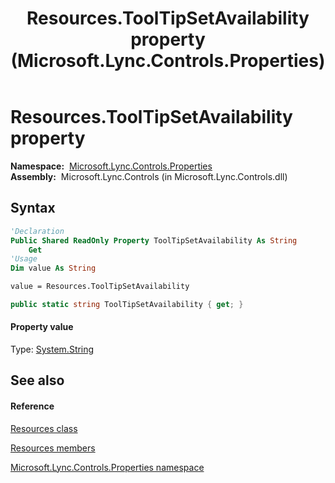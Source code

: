 ﻿---
title: Resources.ToolTipSetAvailability property  (Microsoft.Lync.Controls.Properties)
TOCTitle: 'ToolTipSetAvailability property '
ms:assetid: P:Microsoft.Lync.Controls.Properties.Resources.ToolTipSetAvailability_DI_3_UC_OCS14MrefLyncWPF
ms:mtpsurl: https://msdn.microsoft.com/en-us/library/microsoft.lync.controls.properties.resources.tooltipsetavailability_di_3_uc_ocs14mreflyncwpf(v=office.15)
ms:contentKeyID: 48596740
ms.date: 07/28/2014
mtps_version: v=office.15
f1_keywords:
- Microsoft.Lync.Controls.Properties.Resources.ToolTipSetAvailability
dev_langs:
- CSharp
- JScript
- VB
- other
---

# Resources.ToolTipSetAvailability property

**Namespace:**  [Microsoft.Lync.Controls.Properties](microsoft-lync-controls-properties-namespace_1.md)  
**Assembly:**  Microsoft.Lync.Controls (in Microsoft.Lync.Controls.dll)

## Syntax

``` vb
'Declaration
Public Shared ReadOnly Property ToolTipSetAvailability As String
    Get
'Usage
Dim value As String

value = Resources.ToolTipSetAvailability
```

``` csharp
public static string ToolTipSetAvailability { get; }
```

#### Property value

Type: [System.String](http://msdn2.microsoft.com/en-us/library/s1wwdcbf)  

## See also

#### Reference

[Resources class](resources-class-microsoft-lync-controls-properties_1.md)

[Resources members](resources-members-microsoft-lync-controls-properties_1.md)

[Microsoft.Lync.Controls.Properties namespace](microsoft-lync-controls-properties-namespace_1.md)

